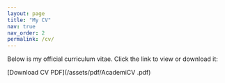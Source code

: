 ```yaml
---
layout: page
title: "My CV"
nav: true
nav_order: 2
permalink: /cv/
---
```


Below is my official curriculum vitae. Click the link to view or download it:

[Download CV PDF](/assets/pdf/AcademiCV .pdf)



